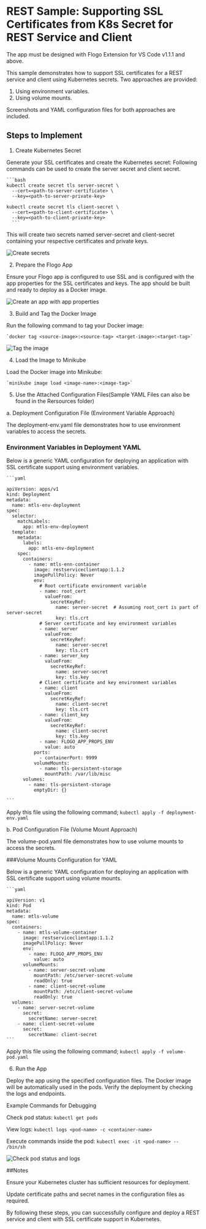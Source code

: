# REST Sample: Supporting SSL Certificates from K8s Secret for REST Service and Client

The app must be designed with Flogo Extension for VS Code v1.1.1 and above.

This sample demonstrates how to support SSL certificates for a REST service and client using Kubernetes secrets.
Two approaches are provided: 
1. Using environment variables.
2. Using volume mounts. 

Screenshots and YAML configuration files for both approaches are included.

## Steps to Implement

1. Create Kubernetes Secret

Generate your SSL certificates and create the Kubernetes secret:
Following commands can be used to create the server secret and client secret.

	```bash
	kubectl create secret tls server-secret \
	  --cert=<path-to-server-certificate> \
	  --key=<path-to-server-private-key>

	kubectl create secret tls client-secret \
	  --cert=<path-to-client-certificate> \
	  --key=<path-to-client-private-key>
	  ```

This will create two secrets named server-secret and client-secret containing your respective certificates and private keys.

![Create secrets](../../../import-screenshots/rest-ssl-certs-k8s-secret/1.png)

2. Prepare the Flogo App

Ensure your Flogo app is configured to use SSL and is configured with the app properties for the SSL certificates and keys. The app should be built and ready to deploy as a Docker image.

![Create an app with app properties](../../../import-screenshots/rest-ssl-certs-k8s-secret/2.png)

3. Build and Tag the Docker Image

Run the following command to tag your Docker image:

	`docker tag <source-image>:<source-tag> <target-image>:<target-tag>`
		
![Tag the image](../../../import-screenshots/rest-ssl-certs-k8s-secret/3.png)

4. Load the Image to Minikube

Load the Docker image into Minikube:
	
	`minikube image load <image-name>:<image-tag>`

5. Use the Attached Configuration Files(Sample YAML Files can also be found in the Rersources folder)

a. Deployment Configuration File (Environment Variable Approach)

The deployment-env.yaml file demonstrates how to use environment variables to access the secrets.

### Environment Variables in Deployment YAML

Below is a generic YAML configuration for deploying an application with SSL certificate support using environment variables.

	```yaml

	apiVersion: apps/v1
	kind: Deployment
	metadata:
	  name: mtls-env-deployment
	spec:
	  selector:
		matchLabels:
		  app: mtls-env-deployment
	  template:
		metadata:
		  labels:
			app: mtls-env-deployment
		spec:
		  containers:
			- name: mtls-enn-container
			  image: restserviceclientapp:1.1.2
			  imagePullPolicy: Never
			  env:
				# Root certificate environment variable
				- name: root_cert
				  valueFrom:
					secretKeyRef:
					  name: server-secret  # Assuming root_cert is part of server-secret
					  key: tls.crt
				# Server certificate and key environment variables
				- name: server
				  valueFrom:
					secretKeyRef:
					  name: server-secret
					  key: tls.crt
				- name: server_key
				  valueFrom:
					secretKeyRef:
					  name: server-secret
					  key: tls.key
				# Client certificate and key environment variables
				- name: client
				  valueFrom:
					secretKeyRef:
					  name: client-secret
					  key: tls.crt
				- name: client_key
				  valueFrom:
					secretKeyRef:
					  name: client-secret
					  key: tls.key
				- name: FLOGO_APP_PROPS_ENV
				  value: auto
			  ports:
				- containerPort: 9999
			  volumeMounts:
				- name: tls-persistent-storage
				  mountPath: /var/lib/misc
		  volumes:
			- name: tls-persistent-storage
			  emptyDir: {}

	```

Apply this file using the following command;
	`kubectl apply -f deployment-env.yaml`

b. Pod Configuration File (Volume Mount Approach)

The volume-pod.yaml file demonstrates how to use volume mounts to access the secrets. 

###Volume Mounts Configuration for YAML

Below is a generic YAML configuration for deploying an application with SSL certificate support using volume mounts.

	```yaml

	apiVersion: v1
	kind: Pod
	metadata:
	  name: mtls-volume
	spec:
	  containers:
		- name: mtls-volume-container
		  image: restserviceclientapp:1.1.2
		  imagePullPolicy: Never
		  env:
			- name: FLOGO_APP_PROPS_ENV
			  value: auto
		  volumeMounts:
			- name: server-secret-volume
			  mountPath: /etc/server-secret-volume
			  readOnly: true
			- name: client-secret-volume
			  mountPath: /etc/client-secret-volume
			  readOnly: true
	  volumes:
		- name: server-secret-volume
		  secret:
			secretName: server-secret
		- name: client-secret-volume
		  secret:
			secretName: client-secret
	```		
				
Apply this file using the following command;
	`kubectl apply -f volume-pod.yaml`	


6. Run the App

Deploy the app using the specified configuration files. The Docker image will be automatically used in the pods. Verify the deployment by checking the logs and endpoints.

Example Commands for Debugging

Check pod status:
	`kubectl get pods`

View logs:
	`kubectl logs <pod-name> -c <container-name>`

Execute commands inside the pod:
	`kubectl exec -it <pod-name> -- /bin/sh`

![Check pod status and logs](../../../import-screenshots/rest-ssl-certs-k8s-secret/6.png)

##Notes

Ensure your Kubernetes cluster has sufficient resources for deployment.

Update certificate paths and secret names in the configuration files as required.

By following these steps, you can successfully configure and deploy a REST service and client with SSL certificate support in Kubernetes.

